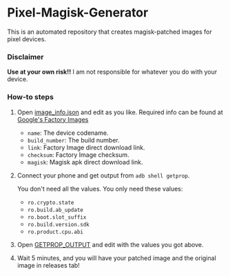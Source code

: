 # Pixel-Magisk-Generator
This is an automated repository that creates magisk-patched images for pixel devices.

### Disclaimer

**Use at your own risk!!** I am not responsible for whatever you do with your device. 

### How-to steps

1. Open [image_info.json](./image_info.json) and edit as you like. Required info can be found at [Google's Factory Images](https://developers.google.com/android/images)

   * `name`: The device codename.
   * `build_number`: The build number.
   * `link`: Factory Image direct download link.
   * `checksum`: Factory Image checksum.
   * `magisk`: Magisk apk direct download link.

2. Connect your phone and get output from `adb shell getprop`.

   You don't need all the values. You only need these values:

   * `ro.crypto.state`
   * `ro.build.ab_update`
   * `ro.boot.slot_suffix`
   * `ro.build.version.sdk`
   * `ro.product.cpu.abi`

3.  Open [GETPROP_OUTPUT](./GETPROP_OUTPUT) and edit with the values you got above.

4. Wait 5 minutes, and you will have your patched image and the original image in releases tab!